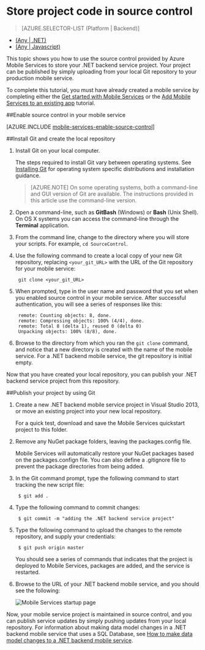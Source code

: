<properties 
	pageTitle="Store project code in source control - Azure Mobile Services" 
	description="Learn how to store your .NET backend project in and publish from a local Git repo on your computer." 
	services="mobile-services" 
	documentationCenter="" 
	authors="ggailey777" 
	manager="dwrede" 
	editor=""/>

<tags 
	ms.service="mobile-services" 
	ms.workload="mobile" 
	ms.tgt_pltfrm="na" 
	ms.devlang="multiple" 
	ms.topic="article" 
	ms.date="05/20/2015" 
	ms.author="glenga"/>

# Store project code in source control

> [AZURE.SELECTOR-LIST (Platform | Backend)]
- [(Any | .NET)](mobile-services-dotnet-backend-store-code-source-control.md)
- [(Any | Javascript)](mobile-services-store-scripts-source-control.md)

This topic shows you how to use the source control provided by Azure Mobile Services to store your .NET backend service project. Your project can be published by simply uploading from your local Git repository to your production mobile service. 

To complete this tutorial, you must have already created a mobile service by completing either the [Get started with Mobile Services] or the [Add Mobile Services to an existing app] tutorial.

##<a name="enable-source-control"></a>Enable source control in your mobile service

[AZURE.INCLUDE [mobile-services-enable-source-control](../../includes/mobile-services-enable-source-control.md)]

##<a name="clone-repo"></a>Install Git and create the local repository

1. Install Git on your local computer. 

	The steps required to install Git vary between operating systems. See [Installing Git] for operating system specific distributions and installation guidance.

	> [AZURE.NOTE]
	> On some operating systems, both a command-line and GUI version of Git are available. The instructions provided in this article use the command-line version.

2. Open a command-line, such as **GitBash** (Windows) or **Bash** (Unix Shell). On OS X systems you can access the command-line through the **Terminal** application.

3. From the command line, change to the directory where you will store your scripts. For example, `cd SourceControl`.

4. Use the following command to create a local copy of your new Git repository, replacing `<your_git_URL>` with the URL of the Git repository for your mobile service:

		git clone <your_git_URL>

5. When prompted, type in the user name and password that you set when you enabled source control in your mobile service. After successful authentication, you will see a series of responses like this:

		remote: Counting objects: 8, done.
		remote: Compressing objects: 100% (4/4), done.
		remote: Total 8 (delta 1), reused 0 (delta 0)
		Unpacking objects: 100% (8/8), done.

6. Browse to the directory from which you ran the `git clone` command, and notice that a new directory is created with the name of the mobile service. For a .NET backend mobile service, the git repository is initial empty. 

Now that you have created your local repository, you can publish your .NET backend service project from this repository.

##<a name="deploy-scripts"></a>Publish your project by using Git

1. Create a new .NET backend mobile service project in Visual Studio 2013, or move an existing project into your new local repository.  

	For a quick test, download and save the Mobile Services quickstart project to this folder.

2. Remove any NuGet package folders, leaving the packages.config file.

	Mobile Services will automatically restore your NuGet packages based on the packages.confign file. You can also define a .gitignore file to prevent the package directories from being added. 
 
3. In the Git command prompt, type the following command to start tracking the new script file:

		$ git add .
	
4. Type the following command to commit changes:

		$ git commit -m "adding the .NET backend service project"

5. Type the following command to upload the changes to the remote repository, and supply your credentials:

		$ git push origin master
	
	You should see a series of commands that indicates that the project is deployed to Mobile Services, packages are added, and the service is restarted.

6. Browse to the URL of your .NET backend mobile service, and you should see the following:

	![Mobile Services startup page](./media/mobile-services-dotnet-backend-store-code-source-control/mobile-service-startup.png)

Now, your mobile service project is maintained in source control, and you can publish service updates by simply pushing updates from your local repository. For information about making data model changes in a .NET backend mobile service that uses a SQL Database, see [How to make data model changes to a .NET backend mobile service].

<!-- Anchors. -->

<!-- Images. -->

<!-- URLs. -->
[Git website]: http://git-scm.com
[Source control]: http://msdn.microsoft.com/library/windowsazure/c25aaede-c1f0-4004-8b78-113708761643
[Installing Git]: http://git-scm.com/book/en/Getting-Started-Installing-Git
[Get started with Mobile Services]: mobile-services-dotnet-backend-ios-get-started.md
[Add Mobile Services to an existing app]: mobile-services-dotnet-backend-ios-get-started-data.md
[Azure Management Portal]: https://manage.windowsazure.com/
[Call a custom API from the client]: mobile-services-dotnet-backend-ios-call-custom-api.md
[How to make data model changes to a .NET backend mobile service]: mobile-services-dotnet-backend-how-to-use-code-first-migrations.md
 
